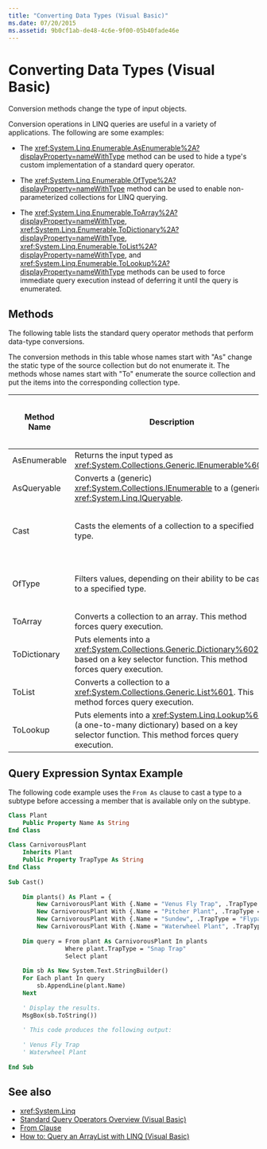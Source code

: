 ```yaml
---
title: "Converting Data Types (Visual Basic)"
ms.date: 07/20/2015
ms.assetid: 9b0cf1ab-de48-4c6e-9f00-05b40fade46e
---
```

# Converting Data Types (Visual Basic)
Conversion methods change the type of input objects.  
  
 Conversion operations in LINQ queries are useful in a variety of applications. The following are some examples:
  
- The <xref:System.Linq.Enumerable.AsEnumerable%2A?displayProperty=nameWithType> method can be used to hide a type's custom implementation of a standard query operator.  
  
- The <xref:System.Linq.Enumerable.OfType%2A?displayProperty=nameWithType> method can be used to enable non-parameterized collections for LINQ querying.  
  
- The <xref:System.Linq.Enumerable.ToArray%2A?displayProperty=nameWithType>, <xref:System.Linq.Enumerable.ToDictionary%2A?displayProperty=nameWithType>, <xref:System.Linq.Enumerable.ToList%2A?displayProperty=nameWithType>, and <xref:System.Linq.Enumerable.ToLookup%2A?displayProperty=nameWithType> methods can be used to force immediate query execution instead of deferring it until the query is enumerated.  
  
## Methods  
 The following table lists the standard query operator methods that perform data-type conversions.  
  
 The conversion methods in this table whose names start with "As" change the static type of the source collection but do not enumerate it. The methods whose names start with "To" enumerate the source collection and put the items into the corresponding collection type.  
  
|Method Name|Description|Visual Basic Query Expression Syntax|More Information|  
|-----------------|-----------------|------------------------------------------|----------------------|  
|AsEnumerable|Returns the input typed as <xref:System.Collections.Generic.IEnumerable%601>.|Not applicable.|<xref:System.Linq.Enumerable.AsEnumerable%2A?displayProperty=nameWithType>|  
|AsQueryable|Converts a (generic) <xref:System.Collections.IEnumerable> to a (generic) <xref:System.Linq.IQueryable>.|Not applicable.|<xref:System.Linq.Queryable.AsQueryable%2A?displayProperty=nameWithType>|  
|Cast|Casts the elements of a collection to a specified type.|`From … As …`|<xref:System.Linq.Enumerable.Cast%2A?displayProperty=nameWithType><br /><br /> <xref:System.Linq.Queryable.Cast%2A?displayProperty=nameWithType>|  
|OfType|Filters values, depending on their ability to be cast to a specified type.|Not applicable.|<xref:System.Linq.Enumerable.OfType%2A?displayProperty=nameWithType><br /><br /> <xref:System.Linq.Queryable.OfType%2A?displayProperty=nameWithType>|  
|ToArray|Converts a collection to an array. This method forces query execution.|Not applicable.|<xref:System.Linq.Enumerable.ToArray%2A?displayProperty=nameWithType>|  
|ToDictionary|Puts elements into a <xref:System.Collections.Generic.Dictionary%602> based on a key selector function. This method forces query execution.|Not applicable.|<xref:System.Linq.Enumerable.ToDictionary%2A?displayProperty=nameWithType>|  
|ToList|Converts a collection to a <xref:System.Collections.Generic.List%601>. This method forces query execution.|Not applicable.|<xref:System.Linq.Enumerable.ToList%2A?displayProperty=nameWithType>|  
|ToLookup|Puts elements into a <xref:System.Linq.Lookup%602> (a one-to-many dictionary) based on a key selector function. This method forces query execution.|Not applicable.|<xref:System.Linq.Enumerable.ToLookup%2A?displayProperty=nameWithType>|  
  
## Query Expression Syntax Example  
 The following code example uses the `From As` clause to cast a type to a subtype before accessing a member that is available only on the subtype.  
  
```vb  
Class Plant  
    Public Property Name As String  
End Class  
  
Class CarnivorousPlant  
    Inherits Plant  
    Public Property TrapType As String  
End Class  
  
Sub Cast()  
  
    Dim plants() As Plant = {   
        New CarnivorousPlant With {.Name = "Venus Fly Trap", .TrapType = "Snap Trap"},   
        New CarnivorousPlant With {.Name = "Pitcher Plant", .TrapType = "Pitfall Trap"},   
        New CarnivorousPlant With {.Name = "Sundew", .TrapType = "Flypaper Trap"},   
        New CarnivorousPlant With {.Name = "Waterwheel Plant", .TrapType = "Snap Trap"}}  
  
    Dim query = From plant As CarnivorousPlant In plants   
                Where plant.TrapType = "Snap Trap"   
                Select plant  
  
    Dim sb As New System.Text.StringBuilder()  
    For Each plant In query  
        sb.AppendLine(plant.Name)  
    Next  
  
    ' Display the results.  
    MsgBox(sb.ToString())  
  
    ' This code produces the following output:  
  
    ' Venus Fly Trap  
    ' Waterwheel Plant  
  
End Sub  
```  
  
## See also

- <xref:System.Linq>
- [Standard Query Operators Overview (Visual Basic)](../../../../visual-basic/programming-guide/concepts/linq/standard-query-operators-overview.md)
- [From Clause](../../../../visual-basic/language-reference/queries/from-clause.md)
- [How to: Query an ArrayList with LINQ (Visual Basic)](../../../../visual-basic/programming-guide/concepts/linq/how-to-query-an-arraylist-with-linq.md)
